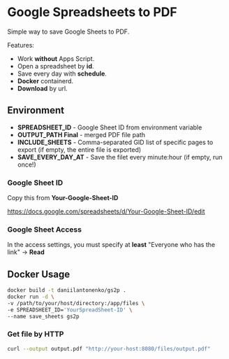 # Google Spreadsheets to PDF

Simple way to save Google Sheets to PDF.

Features:
- Work **without** Apps Script.
- Open a spreadsheet by **id**.
- Save every day with **schedule**.
- **Docker** containerd.
- **Download** by url.

## Environment

- **SPREADSHEET_ID** - Google Sheet ID from environment variable
- **OUTPUT_PATH Final** - merged PDF file path
- **INCLUDE_SHEETS** - Comma-separated GID list of specific pages to export (if empty, the entire file is exported)
- **SAVE_EVERY_DAY_AT** - Save the filet every minute:hour (if empty, run once!)

### Google Sheet ID

Copy this from **Your-Google-Sheet-ID**

https://docs.google.com/spreadsheets/d/Your-Google-Sheet-ID/edit


### Google Sheet Access
In the access settings, you must specify at **least** "Everyone who has the link" -> **Read**


## Docker Usage

```bash 
docker build -t daniilantonenko/gs2p .
docker run -d \
-v /path/to/your/host/directory:/app/files \
-e SPREADSHEET_ID='YourSpreadSheet-ID' \
--name save_sheets gs2p
```

### Get file by HTTP
```bash
curl --output output.pdf "http://your-host:8080/files/output.pdf"
```